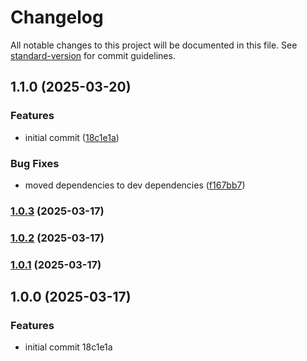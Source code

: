 # Changelog

All notable changes to this project will be documented in this file. See [standard-version](https://github.com/conventional-changelog/standard-version) for commit guidelines.

## 1.1.0 (2025-03-20)


### Features

* initial commit ([18c1e1a](https://github.com/jthawme/improved-relative-time/commit/18c1e1a45fe66f8339a704e289716b77f72fd66e))


### Bug Fixes

* moved dependencies to dev dependencies ([f167bb7](https://github.com/jthawme/improved-relative-time/commit/f167bb7f0813c531f86ec2bbbb96111731d2d58b))

### [1.0.3](///compare/v1.0.2...v1.0.3) (2025-03-17)

### [1.0.2](///compare/v1.0.1...v1.0.2) (2025-03-17)

### [1.0.1](///compare/v1.0.0...v1.0.1) (2025-03-17)

## 1.0.0 (2025-03-17)


### Features

* initial commit 18c1e1a
